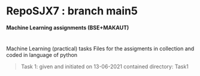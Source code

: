 # RepoSJX7 : branch main5
__Machine Learning assignments (BSE+MAKAUT)__
#
Machine Learning (practical) tasks
Files for the assigments in collection and coded in language of python 

>Task 1: given and initiated on 13-06-2021 
> contained directory: Task1